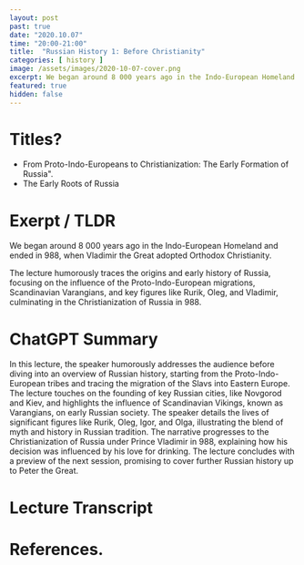 ```yaml
---
layout: post
past: true
date: "2020.10.07"
time: "20:00-21:00"
title:  "Russian History 1: Before Christianity"
categories: [ history ]
image: /assets/images/2020-10-07-cover.png
excerpt: We began around 8 000 years ago in the Indo-European Homeland and ended in 988, when Vladimir the Great adopted Orthodox Christianity.
featured: true
hidden: false
---
```


# Titles?

* From Proto-Indo-Europeans to Christianization: The Early Formation of Russia".
* The Early Roots of Russia

# Exerpt / TLDR

We began around 8 000 years ago in the Indo-European Homeland and ended in 988, when Vladimir the Great adopted Orthodox Christianity.

The lecture humorously traces the origins and early history of Russia, focusing on the influence of the Proto-Indo-European migrations, Scandinavian Varangians, and key figures like Rurik, Oleg, and Vladimir, culminating in the Christianization of Russia in 988.

# ChatGPT Summary

In this lecture, the speaker humorously addresses the audience before diving into an overview of Russian history, starting from the Proto-Indo-European tribes and tracing the migration of the Slavs into Eastern Europe. The lecture touches on the founding of key Russian cities, like Novgorod and Kiev, and highlights the influence of Scandinavian Vikings, known as Varangians, on early Russian society. The speaker details the lives of significant figures like Rurik, Oleg, Igor, and Olga, illustrating the blend of myth and history in Russian tradition. The narrative progresses to the Christianization of Russia under Prince Vladimir in 988, explaining how his decision was influenced by his love for drinking. The lecture concludes with a preview of the next session, promising to cover further Russian history up to Peter the Great.

# Lecture Transcript

# References.
